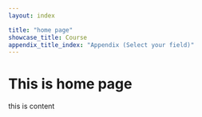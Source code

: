 ```yaml
---
layout: index

title: "home page"
showcase_title: Course
appendix_title_index: "Appendix (Select your field)"
---
```


# This is home page
this is content
